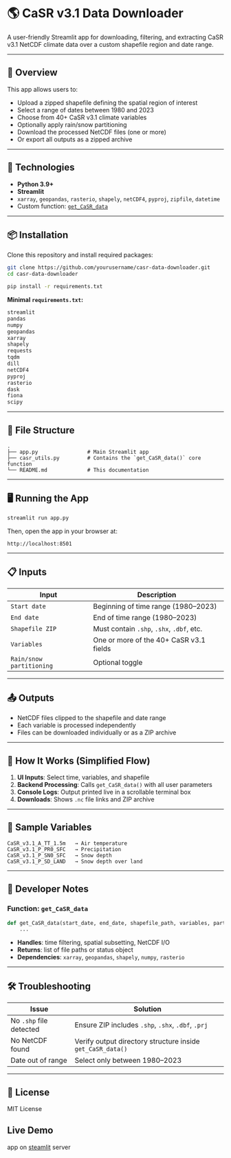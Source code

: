 # 🌎 CaSR v3.1 Data Downloader

A user-friendly Streamlit app for downloading, filtering, and extracting CaSR v3.1 NetCDF climate data over a custom shapefile region and date range.

---

## 🚀 Overview

This app allows users to:
- Upload a zipped shapefile defining the spatial region of interest
- Select a range of dates between 1980 and 2023
- Choose from 40+ CaSR v3.1 climate variables
- Optionally apply rain/snow partitioning
- Download the processed NetCDF files (one or more)
- Or export all outputs as a zipped archive

---

## 🧰 Technologies

- **Python 3.9+**
- **Streamlit**
- `xarray`, `geopandas`, `rasterio`, `shapely`, `netCDF4`, `pyproj`, `zipfile`, `datetime`
- Custom function: [`get_CaSR_data`](./casr_utils.py)

---

## 📦 Installation

Clone this repository and install required packages:

```bash
git clone https://github.com/yourusername/casr-data-downloader.git
cd casr-data-downloader

pip install -r requirements.txt
````

**Minimal `requirements.txt`:**

```txt
streamlit
pandas
numpy
geopandas
xarray
shapely
requests
tqdm
dill
netCDF4
pyproj
rasterio
dask
fiona
scipy
```

---

## 📁 File Structure

```
.
├── app.py                # Main Streamlit app
├── casr_utils.py         # Contains the `get_CaSR_data()` core function
└── README.md             # This documentation
```

---

## 🖥️ Running the App

```bash
streamlit run app.py
```

Then, open the app in your browser at:

```
http://localhost:8501
```

---

## 📋 Inputs

| Input                    | Description                               |
| ------------------------ | ----------------------------------------- |
| `Start date`             | Beginning of time range (1980–2023)       |
| `End date`               | End of time range (1980–2023)             |
| `Shapefile ZIP`          | Must contain `.shp`, `.shx`, `.dbf`, etc. |
| `Variables`              | One or more of the 40+ CaSR v3.1 fields   |
| `Rain/snow partitioning` | Optional toggle                           |

---

## 📤 Outputs

* NetCDF files clipped to the shapefile and date range
* Each variable is processed independently
* Files can be downloaded individually or as a ZIP archive

---

## 🧠 How It Works (Simplified Flow)

1. **UI Inputs**: Select time, variables, and shapefile
2. **Backend Processing**: Calls `get_CaSR_data()` with all user parameters
3. **Console Logs**: Output printed live in a scrollable terminal box
4. **Downloads**: Shows `.nc` file links and ZIP archive

---

## 🧪 Sample Variables

```text
CaSR_v3.1_A_TT_1.5m   → Air temperature
CaSR_v3.1_P_PR0_SFC   → Precipitation
CaSR_v3.1_P_SN0_SFC   → Snow depth
CaSR_v3.1_P_SD_LAND   → Snow depth over land
```

---

## 🔧 Developer Notes

### Function: `get_CaSR_data`

```python
def get_CaSR_data(start_date, end_date, shapefile_path, variables, partition_rain_snow, output_dir):
    ...
```

* **Handles**: time filtering, spatial subsetting, NetCDF I/O
* **Returns**: list of file paths or status object
* **Dependencies**: `xarray`, `geopandas`, `shapely`, `numpy`, `rasterio`

---

## 🛠 Troubleshooting

| Issue                   | Solution                                                   |
| ----------------------- | ---------------------------------------------------------- |
| No `.shp` file detected | Ensure ZIP includes `.shp`, `.shx`, `.dbf`, `.prj`         |
| No NetCDF found         | Verify output directory structure inside `get_CaSR_data()` |
| Date out of range       | Select only between 1980–2023                              |

---

## 📜 License

MIT License

## Live Demo
app on [steamlit](https://casr-v3-1-downloader.streamlit.app/) server

